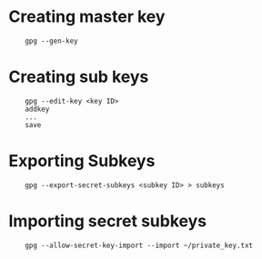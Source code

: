 # Creating master key

```
	gpg --gen-key
```

# Creating sub keys

```
	gpg --edit-key <key ID>
	addkey
	...
	save
```

# Exporting Subkeys

```
	gpg --export-secret-subkeys <subkey ID> > subkeys
```

# Importing secret subkeys

```
	gpg --allow-secret-key-import --import ~/private_key.txt
```
